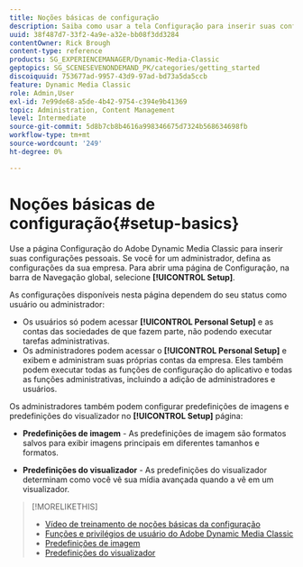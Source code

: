 ```yaml
---
title: Noções básicas de configuração
description: Saiba como usar a tela Configuração para inserir suas configurações pessoais no Adobe Dynamic Media Classic. Se você for um administrador, defina as configurações da sua empresa.
uuid: 38f487d7-33f2-4a9e-a32e-bb08f3dd3284
contentOwner: Rick Brough
content-type: reference
products: SG_EXPERIENCEMANAGER/Dynamic-Media-Classic
geptopics: SG_SCENESEVENONDEMAND_PK/categories/getting_started
discoiquuid: 753677ad-9957-43d9-97ad-bd73a5da5ccb
feature: Dynamic Media Classic
role: Admin,User
exl-id: 7e99de68-a5de-4b42-9754-c394e9b41369
topic: Administration, Content Management
level: Intermediate
source-git-commit: 5d8b7cb8b4616a998346675d7324b568634698fb
workflow-type: tm+mt
source-wordcount: '249'
ht-degree: 0%

---
```


# Noções básicas de configuração{#setup-basics}

Use a página Configuração do Adobe Dynamic Media Classic para inserir suas configurações pessoais. Se você for um administrador, defina as configurações da sua empresa. Para abrir uma página de Configuração, na barra de Navegação global, selecione **[!UICONTROL Setup]**.

As configurações disponíveis nesta página dependem do seu status como usuário ou administrador:

* Os usuários só podem acessar **[!UICONTROL Personal Setup]** e as contas das sociedades de que fazem parte, não podendo executar tarefas administrativas.
* Os administradores podem acessar o **[!UICONTROL Personal Setup]** e exibem e administram suas próprias contas da empresa. Eles também podem executar todas as funções de configuração do aplicativo e todas as funções administrativas, incluindo a adição de administradores e usuários.

Os administradores também podem configurar predefinições de imagens e predefinições do visualizador no **[!UICONTROL Setup]** página:

* **Predefinições de imagem** - As predefinições de imagem são formatos salvos para exibir imagens principais em diferentes tamanhos e formatos.

* **Predefinições do visualizador** - As predefinições do visualizador determinam como você vê sua mídia avançada quando a vê em um visualizador.

>[!MORELIKETHIS]
>
>* [Vídeo de treinamento de noções básicas da configuração](https://s7d5.scene7.com/s7viewers/html5/VideoViewer.html?videoserverurl=https://s7d5.scene7.com/is/content/&amp;emailurl=https://s7d5.scene7.com/s7/emailFriend&amp;serverUrl=https://s7d5.scene7.com/is/image/&amp;config=Scene7SharedAssets/Universal_HTML5_Video&amp;contenturl=https://s7d5.scene7.com/skins/&amp;asset=S7tutorials/573_Setup%20Basics_converted%20renamed_Getting%20Started-AVS)
>* [Funções e privilégios de usuário do Adobe Dynamic Media Classic](administration-setup.md#user_administration)
>* [Predefinições de imagem](application-setup.md#image_presets)
>* [Predefinições do visualizador](application-setup.md#viewer_presets)
